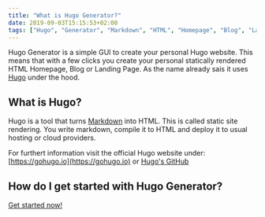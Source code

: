 ```yaml
---
title: "What is Hugo Generator?"
date: 2019-09-03T15:15:53+02:00
tags: ["Hugo", "Generator", "Markdown", "HTML", "Homepage", "Blog", "Landing Page", "static", "site", "GUI"]
---
```


Hugo Generator is a simple GUI to create your personal Hugo website. This means that with a few clicks you create your personal statically rendered HTML Homepage, Blog or Landing Page. As the name already sais it uses [Hugo](https://gohugo.io) under the hood.

## What is Hugo?

Hugo is a tool that turns [Markdown](https://guides.github.com/features/mastering-markdown/) into HTML. This is called static site rendering. You write markdown, compile it to HTML and deploy it to usual hosting or cloud providers.

For furthert information visit the official Hugo website under: [https://gohugo.io](https://gohugo.io) or [Hugo's GitHub](https://github.com/gohugoio)


## How do I get started with Hugo Generator?

[Get started now!](/notyet)

